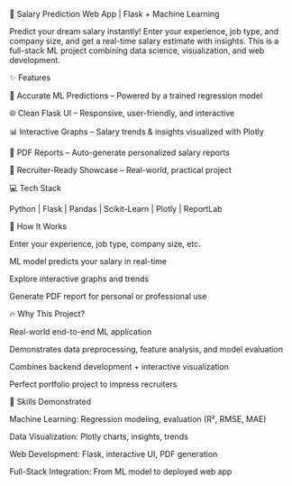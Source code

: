 🚀 Salary Prediction Web App | Flask + Machine Learning

Predict your dream salary instantly! Enter your experience, job type, and company size, and get a real-time salary estimate with insights. This is a full-stack ML project combining data science, visualization, and web development.

✨ Features

🧠 Accurate ML Predictions – Powered by a trained regression model

🌐 Clean Flask UI – Responsive, user-friendly, and interactive

📊 Interactive Graphs – Salary trends & insights visualized with Plotly

📑 PDF Reports – Auto-generate personalized salary reports

💼 Recruiter-Ready Showcase – Real-world, practical project

💻 Tech Stack

Python | Flask | Pandas | Scikit-Learn | Plotly | ReportLab

🚀 How It Works

Enter your experience, job type, company size, etc.

ML model predicts your salary in real-time

Explore interactive graphs and trends

Generate PDF report for personal or professional use

🔥 Why This Project?

Real-world end-to-end ML application

Demonstrates data preprocessing, feature analysis, and model evaluation

Combines backend development + interactive visualization

Perfect portfolio project to impress recruiters

🎯 Skills Demonstrated

Machine Learning: Regression modeling, evaluation (R², RMSE, MAE)

Data Visualization: Plotly charts, insights, trends

Web Development: Flask, interactive UI, PDF generation

Full-Stack Integration: From ML model to deployed web app
